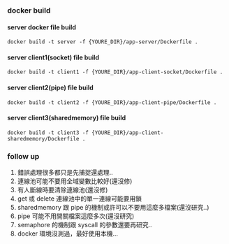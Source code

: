 ### docker build

#### server docker file build
```
docker build -t server -f {YOURE_DIR}/app-server/Dockerfile .
```

#### server client1(socket) file build
```
docker build -t client1 -f {YOURE_DIR}/app-client-socket/Dockerfile .
```

#### server client2(pipe) file build
```
docker build -t client2 -f {YOURE_DIR}/app-client-pipe/Dockerfile .
```

#### server client3(sharedmemory) file build
```
docker build -t client3 -f {YOURE_DIR}/app-client-sharedmemory/Dockerfile .
```

### follow up

1. 錯誤處理很多都只是先捕捉還處理..
2. 連線池可能不要用全域變數比較好(還沒修)
3. 有人斷線時要清除連線池(還沒修)
4. get 或 delete 連線池中的單一連線可能要用鎖
5. sharedmemory 跟 pipe 的機制或許可以不要用這麼多檔案(還沒研究..)
6. pipe 可能不用開關檔案這麼多次(還沒研究)
7. semaphore 的機制跟 syscall 的參數還要再研究..
8. docker 環境沒測過，最好使用本機...
